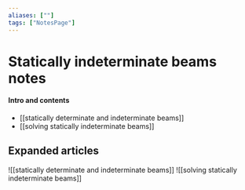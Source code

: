 ```yaml
---
aliases: [""]
tags: ["NotesPage"]
---
```


# Statically indeterminate beams notes

#### Intro and contents
- [[statically determinate and indeterminate beams]]
- [[solving statically indeterminate beams]]


## Expanded articles

![[statically determinate and indeterminate beams]]
![[solving statically indeterminate beams]]
